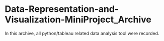 # Data-Representation-and-Visualization-MiniProject_Archive

In this archive, all python/tableau related data analysis tool were recorded.
